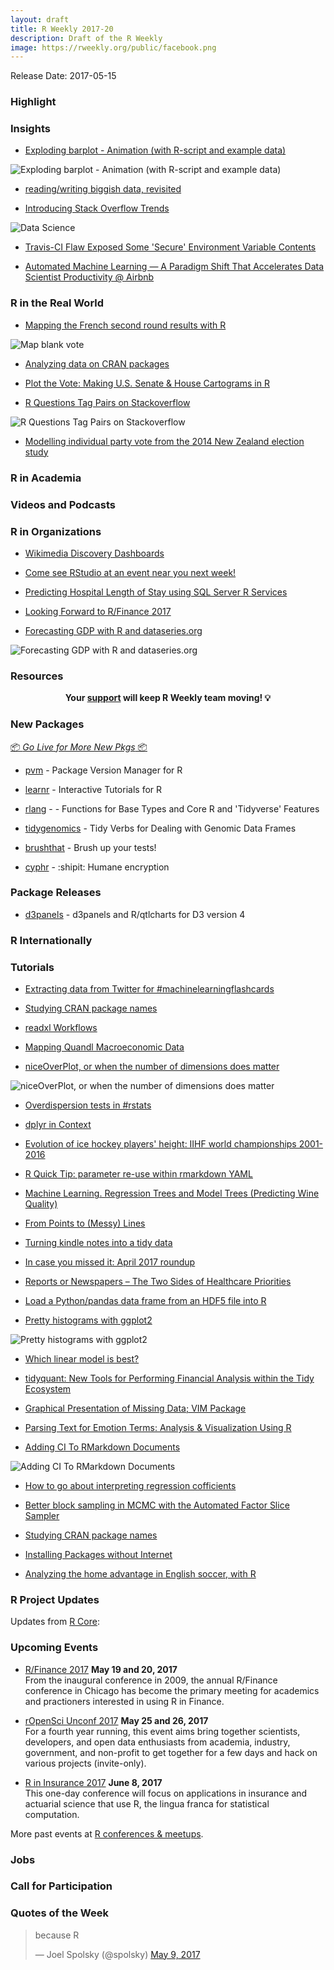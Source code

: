 ```yaml
---
layout: draft
title: R Weekly 2017-20
description: Draft of the R Weekly
image: https://rweekly.org/public/facebook.png
---
```


Release Date: 2017-05-15

###  Highlight



###  Insights

+ [Exploding barplot - Animation (with R-script and example data)](https://zenodo.org/record/574883)

![Exploding barplot - Animation (with R-script and example data)](https://zenodo.org/record/574883/files/_Exploding_Barplot.gif)

+ [reading/writing biggish data, revisited](http://kbroman.org/blog/2017/05/11/reading/writing-biggish-data-revisited/)

+ [Introducing Stack Overflow Trends](https://stackoverflow.blog/2017/05/09/introducing-stack-overflow-trends/)

![Data Science](https://zgab33vy595fw5zq-zippykid.netdna-ssl.com/wp-content/uploads/2017/05/data-science-1-1024x621.png)

+ [Travis-CI Flaw Exposed Some 'Secure' Environment Variable Contents](https://rud.is/b/2017/05/08/travis-ci-flaw-exposed-some-secure-environment-variable-contents/)

+ [Automated Machine Learning — A Paradigm Shift That Accelerates Data Scientist Productivity @ Airbnb](https://medium.com/airbnb-engineering/automated-machine-learning-a-paradigm-shift-that-accelerates-data-scientist-productivity-airbnb-f1f8a10d61f8?source=rss----53c7c27702d5--data_science)


###  R in the Real World

+ [Mapping the French second round results with R](http://colinfay.me/mapping-the-french-second-round-results-with-r/)

![Map blank vote](https://i2.wp.com/colinfay.me/wp-content/uploads/2017/05/second-tour-blanc.png)

+ [Analyzing data on CRAN packages](http://blog.revolutionanalytics.com/2017/05/analyzing-data-on-cran-packages.html)

+ [Plot the Vote: Making U.S. Senate & House Cartograms in R](https://rud.is/b/2017/05/07/plot-the-vote-making-u-s-senate-house-cartograms-in-r/)

+ [R Questions Tag Pairs on Stackoverflow](http://omaymas.github.io/R_Q_Tags/)

![R Questions Tag Pairs on Stackoverflow](https://omaymas.github.io/images/2017-5-6-R_Q_Tags/top_ten_pairs.png)


+ [Modelling individual party vote from the 2014 New Zealand election study](http://ellisp.github.io/blog/2017/05/06/nz-first)


###  R in Academia




###  Videos and Podcasts




###  R in Organizations

+ [Wikimedia Discovery Dashboards](https://discovery.wmflabs.org/)

+ [Come see RStudio at an event near you next week!](https://blog.rstudio.org/2017/05/12/come-see-rstudio-at-an-event-near-you-next-week/)

+ [Predicting Hospital Length of Stay using SQL Server R Services](http://blog.revolutionanalytics.com/2017/05/hospital-length-of-stay.html)

+ [Looking Forward to R/Finance 2017](https://rviews.rstudio.com/2017/05/12/looking-forward-to-r/finance-2017/)

+ [Forecasting GDP with R and dataseries.org](http://www.christophsax.com/2017/05/02/forecasting-gdp/)

![Forecasting GDP with R and dataseries.org](https://usefulr.files.wordpress.com/2017/05/start.png)


###  Resources



<p class="hide-support added-hostname support-rweekly" style="text-align: center;font-weight: bold;">Your <a class="non-visited externalLink" href="https://www.patreon.com/rweekly" onclick="pas(this)">support</a> will keep R Weekly team moving! 💡</p>

###  New Packages

<p class="added-hostname"><a href="https://rweekly.org/live" target="_blank" class="externalLink">📦 <i>Go Live for More New Pkgs</i> 📦</a></p>

+ [pvm](https://github.com/wush978/pvm) - Package Version Manager for R

+ [learnr](https://rstudio.github.io/learnr/) - Interactive Tutorials for R

+ [rlang](https://cran.r-project.org/web/packages/rlang/index.html) -  -  Functions for Base Types and Core R and 'Tidyverse' Features

+ [tidygenomics](https://github.com/Artjom-Metro/tidygenomics) - Tidy Verbs for Dealing with Genomic Data Frames

+ [brushthat](https://github.com/krlmlr/brushthat#brushthat) -  Brush up your tests!

+ [cyphr](https://github.com/richfitz/cyphr) - :shipit: Humane encryption

###  Package Releases

+ [d3panels](http://kbroman.org/blog/2017/05/11/updating-d3panels-and-r/qtlcharts-for-d3-version-4/) - d3panels and R/qtlcharts for D3 version 4


###  R Internationally



###  Tutorials

+ [Extracting data from Twitter for #machinelearningflashcards](https://jasdumas.github.io/2017-05-02-twitter-ml-flashcards/)

+ [Studying CRAN package names](https://msperlin.github.io/2017-05-09-Studying-Pkg-Names/)

+ [readxl Workflows](http://readxl.tidyverse.org/articles/articles/readxl-workflows.html)


+ [Mapping Quandl Macroeconomic Data](https://rviews.rstudio.com/2017/05/10/mapping-quandl-macroeconomic-data/)

+ [niceOverPlot, or when the number of dimensions does matter ](https://allthiswasfield.blogspot.com/2017/05/niceoverplot-or-when-number-of.html)

![niceOverPlot, or when the number of dimensions does matter](https://4.bp.blogspot.com/-nqf-Im_q2Bo/WREUNjaKzjI/AAAAAAAAAME/MZGkInEHjUEh6EXY-vJMgDwD9DWmNE6gACLcB/s640/niceOverlap_podarcis.png)

+ [Overdispersion tests in #rstats](http://www.christopherlortie.info/overdispersion-tests-in-rstats/)

+ [dplyr in Context](http://www.win-vector.com/blog/2017/05/dplyr-in-context/)

+ [Evolution of ice hockey players' height: IIHF world championships 2001-2016](https://ikashnitsky.github.io/2017/ice-hockey-players-height/)

+ [R Quick Tip: parameter re-use within rmarkdown YAML](https://itsalocke.com/r-quick-tip-sequential-yaml-headers-rmarkdown-parameter-re-use/)

+ [Machine Learning. Regression Trees and Model Trees (Predicting Wine Quality)](http://datarvalue.blogspot.com/2017/05/machine-learning-regression-trees-and.html)

+ [From Points to (Messy) Lines](https://blog.ouseful.info/2017/05/08/from-points-to-messy-lines/)

+ [Turning kindle notes into a tidy data](http://rmhogervorst.nl/cleancode/blog/2017/05/08/making-kindle-highlights-tidy.html)

+ [In case you missed it: April 2017 roundup](http://blog.revolutionanalytics.com/2017/05/in-case-you-missed-it-april-2017-roundup.html)

+ [Reports or Newspapers – The Two Sides of Healthcare Priorities](http://r-blog.salvaggio.net/?p=611)

+ [Load a Python/pandas data frame from an HDF5 file into R](https://www.enchufa2.es/archives/load-a-pythonpandas-data-frame-from-an-hdf5-file-into-r.html)

+ [Pretty histograms with ggplot2](http://drsimonj.svbtle.com/pretty-histograms-with-ggplot2)

![Pretty histograms with ggplot2](https://svbtleusercontent.com/l2coulkxhcblvw_small.jpg)

+ [Which linear model is best?](https://realdataweb.wordpress.com/2017/05/10/which-linear-model-is-best/)

+ [tidyquant: New Tools for Performing Financial Analysis within the Tidy Ecosystem](http://www.business-science.io/technical-papers/2017/05/11/tidyquant-new-tools-financial-analysis.html)

+ [Graphical Presentation of Missing Data; VIM Package](https://datascienceplus.com/graphical-presentation-of-missing-data-vim-package/)

+ [Parsing Text for Emotion Terms: Analysis & Visualization Using R](https://datascienceplus.com/parsing-text-for-emotion-terms-analysis-visualization-using-r/)

+ [Adding CI To RMarkdown Documents](http://www.goring.org/resources/Adding_CI_To_RMarkdown.html)

![Adding CI To RMarkdown Documents](https://cdn.rawgit.com/rweekly/image/master/2017-03/virtuous_cycle.svg)

+ [How to go about interpreting regression cofficients](https://itsalocke.com/interpreting-regression-cofficients/)

+ [Better block sampling in MCMC with the Automated Factor Slice Sampler](https://r-nimble.org/better-block-sampling-in-mcmc-with-the-automated-factor-slice-sampler)

+ [Studying CRAN package names](https://msperlin.github.io/2017-05-09-Studying-Pkg-Names/)

+ [Installing Packages without Internet](http://www.mango-solutions.com/wp/2017/05/installing-packages-without-internet/)

+ [Analyzing the home advantage in English soccer, with R](http://blog.revolutionanalytics.com/2017/05/analyzing-the-home-advantage-in-english-soccer-with-r.html)


<!--<div class="post-more-begin"></div><div class="post-more-end"></div>-->

###  R Project Updates

Updates from [R Core](http://developer.r-project.org/blosxom.cgi/R-devel/NEWS):



###  Upcoming Events

+ [R/Finance 2017](http://www.rinfinance.com/) **May 19 and 20, 2017**  <br />
From the inaugural conference in 2009, the annual R/Finance conference in Chicago has become the primary meeting for academics and practioners interested in using R in Finance.

+ [rOpenSci Unconf 2017](http://unconf17.ropensci.org/) **May 25 and 26, 2017** <br />
For a fourth year running, this event aims bring together scientists, developers, and open data enthusiasts from academia, industry, government, and non-profit to get together for a few days and hack on various projects (invite-only).

+ [R in Insurance 2017](https://rininsurance17.sciencesconf.org/) **June 8, 2017** <br />
This one-day conference will focus on applications in insurance and actuarial science that use R, the lingua franca for statistical computation.

<!--+ [CSAMA 2017](http://www.huber.embl.de/csama2017/) **June 11 - 16, 2017** <br />
Statistical Data Analysis for Genome-Scale Biology teaches statistical and computational analysis of multi-omics studies in biology and biomedicine. Practical hands-on exercises are based on the R / Bioconductor environment.

+ [angletR 2017](http://angletr2017.com/) **June 28 - 30, 2017** <br/>
angletR aims to provide a national forum to exchange and share ideas on the use of R in different subjects such as visualisation, applied statistics, biostatistics and bioinformatics, Bayesian statistics, data analysis, Big Data, modelling, machine learning, high performance computing, etc.-->

<!--+ [useR! 2017](http://user2017.brussels/) **July 4, 2017** <br />
The annual useR! conference is the main meeting of the international R user and developer community.-->

More past events at [R conferences & meetups](https://conf.rweekly.org).


###  Jobs




###  Call for Participation


###  Quotes of the Week

<blockquote class="twitter-tweet" data-lang="en"><p lang="en" dir="ltr">because R</p>&mdash; Joel Spolsky (@spolsky) <a href="https://twitter.com/spolsky/status/862029899132960769">May 9, 2017</a></blockquote>
<script async src="//platform.twitter.com/widgets.js" charset="utf-8"></script>